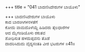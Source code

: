 +++
title = "041 ಬಾದಣಿಸಿದೇರುಗಳ ಬಾಯೊಳು"

+++
ಬಾದಣಿಸಿದೇರುಗಳ ಬಾಯೊಳು  
ಕಾದ ಬಾರಂಗಿಗಳನಳತೆಗೆ  
ಕೋದು ವಾಮದೊಳೆಯ್ದೆ ಹಿಡಿದರು ತೈಲಧಾರೆಗಳ  
ಆದ ಮೈಗಂಡಿಯೊಳು ರಕುತವ  
ಶೋಧಿಸುತ ಹಳದುಪ್ಪವನು ತೊಡೆ  
ದಾದರಿಸಿದುದು ವೈದ್ಯಸಂತತಿ ವೀರ ಭಟರುಗಳ      ॥41॥